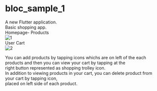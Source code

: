 # bloc_sample_1

A new Flutter application. </br>
Basic shopping app.  </br>
Homepage- Products  </br>
![1](https://user-images.githubusercontent.com/23221280/99284888-dec25980-2847-11eb-800c-5cc36fcfca08.PNG)  </br>
User Cart  </br>
![2](https://user-images.githubusercontent.com/23221280/99284920-e71a9480-2847-11eb-87e0-d0a60d873a81.PNG)  </br>

You can add products by tapping icons whichs are on left of the each products and then you can view your cart by tapping at the </br>
right button represented as shopping trolley icon. </br>
In addition to viewing products in your cart, you can delete product from your cart by tapping icon, </br>
placed on left side of each product. </br>
